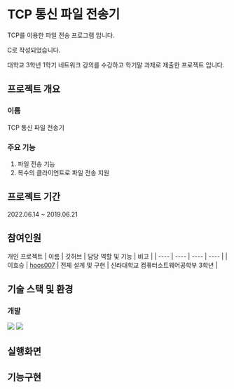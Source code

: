 # **TCP 통신 파일 전송기**
TCP를 이용한 파일 전송 프로그램 입니다.

C로 작성되었습니다.

대학교 3학년 1학기 네트워크 강의를 수강하고 학기말 과제로 제출한 프로젝트 입니다.
## 프로젝트 개요
### 이름
TCP 통신 파일 전송기

### 주요 기능
1. 파일 전송 기능
2. 복수의 클라이언트로 파일 전송 지원

## 프로젝트 기간
2022.06.14 ~ 2019.06.21

## 참여인원
개인 프로젝트
| 이름 | 깃허브 | 담당 역할 및 기능 | 비고 |
| ---- | ---- | ---- | ---- |
| 이효승 | [hoos007](https://github.com/hoos007) | 전체 설계 및 구현 | 신라대학교 컴퓨터소트웨어공학부 3학년 |

## 기술 스택 및 환경
### 개발
<img src="https://img.shields.io/badge/visual studio-5C2D91?style=for-the-badge&logo=visualstudio&logoColor=white"> <img src="https://img.shields.io/badge/C-A8B9CC?style=for-the-badge&logo=c&logoColor=white">

## 실행화면

## 기능구현
